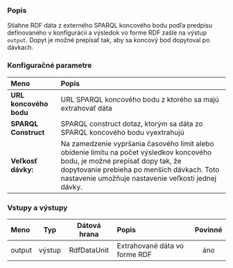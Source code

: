 ### Popis

Stiahne RDF dáta z externého SPARQL koncového bodu podľa predpisu definovaného v konfigurácii a výsledok vo forme RDF zašle na výstup `output`.
Dopyt je možné prepísať tak, aby sa koncový bod dopytoval po dávkach.

### Konfiguračné parametre

| Meno | Popis |
|:----|:----|
|**URL koncového bodu** | URL SPARQL koncového bodu z ktorého sa majú extrahovať dáta |
|**SPARQL Construct** | SPARQL construct dotaz, ktorým sa dáta zo SPARQL koncového bodu vyextrahujú |
|**Veľkosť dávky:** | Na zamedzenie vypršania časového limit alebo obídenie limitu na počet výsledkov koncového bodu, je možné prepísať dopy tak, že dopytovanie prebieha po menších dávkach. Toto nastavenie umožňuje nastavenie veľkosti jednej dávky. |

### Vstupy a výstupy 

|Meno |Typ | Dátová hrana | Popis | Povinné |
|:--------|:------:|:------:|:-------------|:---------------------:|
|output |výstup| RdfDataUnit | Extrahované dáta vo forme RDF |áno|

